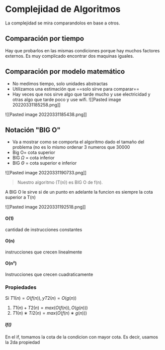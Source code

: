 # Complejidad de Algoritmos
La complejidad se mira comparandolos en base a otros.

## Comparación por tiempo
Hay que probarlos en las mismas condiciones porque hay muchos factores externos. Es muy complicado encontrar dos maquinas iguales.

## Comparación por modelo matemático
- No medimos tiempo, solo unidades abstractas
- Utilizamos una estimación que ==solo sirve para comparar==
- Hay veces que nos sirve algo que tarde mucho y use electricidad y otras algo que tarde poco y use wifi. 
![[Pasted image 20220331185258.png]]

![[Pasted image 20220331185438.png]]

## Notación "BIG O"
- Va a mostrar como se comporta el algoritmo dado el tamaño del problema (no es lo mismo ordenar 3 numeros que 30000
- Big O= cota superior
- BIG $\Omega$ = cota inferior
- BIG $\Theta$ = cota superior e inferior

![[Pasted image 20220331190733.png]]
>Nuestro algoritmo (T(n)) es BIG O de f(n).

A BIG O le sirve si de un punto en adelante la funcion es siempre la cota superior a T(n)

![[Pasted image 20220331192518.png]]

#### O(1)
cantidad de instrucciones constantes

#### O(n)
instrucciones que crecen linealmente


#### O(n²)
Instrucciones que crecen cuadraticamente 

### Propiedades 
Si $T1(n) = O(f(n)), y T2(n) = O(g(n))$
1) $T1(n) + T2(n) = max(O(f(n)), O(g(n)))$
2) $T1(n) ∗ T i2(n) = max(O(f(n) ∗ g(n)))$

##### If()
En el if, tomamos la cota de la condicion con mayor cota. Es decir, usamos la 2da propiedad
